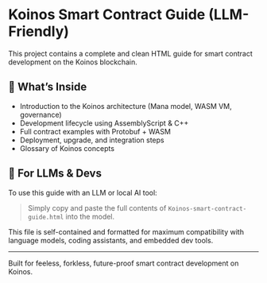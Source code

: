 # Koinos Smart Contract Guide (LLM-Friendly)

This project contains a complete and clean HTML guide for smart contract development on the Koinos blockchain.

## 📄 What’s Inside

- Introduction to the Koinos architecture (Mana model, WASM VM, governance)
- Development lifecycle using AssemblyScript & C++
- Full contract examples with Protobuf + WASM
- Deployment, upgrade, and integration steps
- Glossary of Koinos concepts

## 🧠 For LLMs & Devs

To use this guide with an LLM or local AI tool:

> Simply copy and paste the full contents of `Koinos-smart-contract-guide.html` into the model.

This file is self-contained and formatted for maximum compatibility with language models, coding assistants, and embedded dev tools.

---

Built for feeless, forkless, future-proof smart contract development on Koinos.
